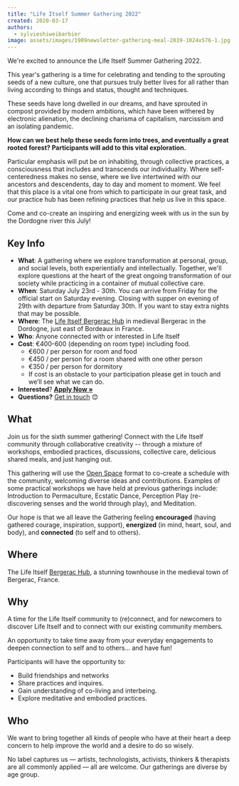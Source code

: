 ```yaml
---
title: "Life Itself Summer Gathering 2022"
created: 2020-03-17
authors: 
  - sylvieshiweibarbier
image: assets/images/1909newsletter-gathering-meal-2019-1024x576-1.jpg
---
```


We're excited to announce the Life Itself Summer Gathering 2022.

This year's gathering is a time for celebrating and tending to the sprouting seeds of a new culture, one that pursues truly better lives for all rather than living according to things and status, thought and techniques.

These seeds have long dwelled in our dreams, and have sprouted in compost provided by modern ambitions, which have been withered by electronic alienation, the declining charisma of capitalism, narcissism and an isolating pandemic.

**How can we best help these seeds form into trees, and eventually a great rooted forest? Participants will add to this vital exploration.**

Particular emphasis will put be on inhabiting, through collective practices, a consciousness that includes and transcends our individuality. Where self-centeredness makes no sense, where we live intertwined with our ancestors and descendents, day to day and moment to moment. We feel that this place is a vital one from which to participate in our great task, and our practice hub has been refining practices that help us live in this space.

Come and co-create an inspiring and energizing week with us in the sun by the Dordogne river this July!

## Key Info

- **What**: A gathering where we explore transformation at personal, group, and social levels, both experientially and intellectually. Together, we'll explore questions at the heart of the great ongoing transformation of our society while practicing in a container of mutual collective care.
- **When**: Saturday July 23rd - 30th. You can arrive from Friday for the official start on Saturday evening. Closing with supper on evening of 29th with departure from Saturday 30th. If you want to stay extra nights that may be possible.
- **Where**: The [Life Itself Bergerac Hub](https://lifeitself.org/hubs/bergerac/) in medieval Bergerac in the Dordogne, just east of Bordeaux in France.
- **Who**: Anyone connected with or interested in Life Itself
- **Cost**: €400-600 (depending on room type) including food.
    - €600 / per person for room and food
    - €450 / per person for a room shared with one other person
    - €350 / per person for dormitory
    - If cost is an obstacle to your participation please get in touch and we’ll see what we can do.
- **Interested**? [**Apply Now »**](https://docs.google.com/forms/d/e/1FAIpQLSdiykDKyZR6DgtPKeYuNePy9sWc-qkIc4BVfKBRjkFWKvFp-g/viewform)
- **Questions?** [Get in touch](https://lifeitself.org/contact/) 😊

## What

Join us for the sixth summer gathering! Connect with the Life Itself community through collaborative creativity -- through a mixture of workshops, embodied practices, discussions, collective care, delicious shared meals, and just hanging out.

This gathering will use the [Open Space](https://en.wikipedia.org/wiki/Open_Space_Technology) format to co-create a schedule with the community, welcoming diverse ideas and contributions. Examples of some practical workshops we have held at previous gatherings include: Introduction to Permaculture, Ecstatic Dance, Perception Play (re-discovering senses and the world through play), and Meditation.

Our hope is that we all leave the Gathering feeling **encouraged** (having gathered courage, inspiration, support), **energized** (in mind, heart, soul, and body), and **connected** (to self and to others).

## Where

The Life Itself [Bergerac Hub](https://lifeitself.org/hubs/bergerac/), a stunning townhouse in the medieval town of Bergerac, France.

## Why

A time for the Life Itself community to (re)connect, and for newcomers to discover Life Itself and to connect with our existing community members.

An opportunity to take time away from your everyday engagements to deepen connection to self and to others... and have fun!

Participants will have the opportunity to:

- Build friendships and networks
- Share practices and inquires.
- Gain understanding of co-living and interbeing.
- Explore meditative and embodied practices.

## Who

We want to bring together all kinds of people who have at their heart a deep concern to help improve the world and a desire to do so wisely.

No label captures us — artists, technologists, activists, thinkers & therapists are all commonly applied — all are welcome. Our gatherings are diverse by age group.
